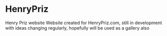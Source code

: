 # HenryPriz
Henry Priz website
Website created for HenryPriz.com, still in development with ideas changing regularly, hopefully will be used as a gallery also
